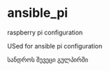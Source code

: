 # ansible_pi
raspberry pi configuration

USed for ansible pi configuration

სანდროს შევეცი გულპირში

